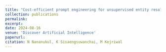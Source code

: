 ```yaml
---
title: "Cost-efficient prompt engineering for unsupervised entity resolution in the product matching domain"
collection: publications
permalink: 
excerpt: 
date: 2024-08-16
venue: 'Discover Artificial Intelligence'
paperurl: 
citation: N Nananukul, K Sisaengsuwanchai, M Kejriwal
---
```


